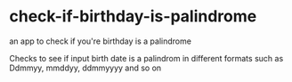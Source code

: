 # check-if-birthday-is-palindrome
an app to check if you're birthday is a palindrome

Checks to see if input birth date is a palindrom in different formats such as
Ddmmyy, mmddyy, ddmmyyyy and so on
